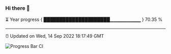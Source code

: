 ### Hi there 👋

⏳ Year progress { █████████████████████▁▁▁▁▁▁▁▁▁ } 70.35 %

---

⏰ Updated on Wed, 14 Sep 2022 18:17:49 GMT

![Progress Bar CI](https://github.com/liununu/liununu/workflows/Progress%20Bar%20CI/badge.svg)

